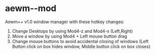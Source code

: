 # aewm--mod
Aewm++ v1.0 window manager with these hotkey changes:

1. Change Desktops by using Mod4-z and Mod4-x (Left,Right)
2. Move a window by using Mod4 + Left mouse button drag
3. Change mouse buttons to avoid accidental closing of windows
   (Left Button click on box hides window, Middle button click on box closes)
